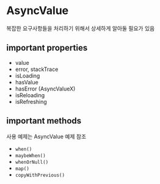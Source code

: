 # AsyncValue
복잡한 요구사항들을 처리하기 위해서 상세하게 알아둘 필요가 있음

## important properties
- value
- error, stackTrace
- isLoading
- hasValue
- hasError (AsyncValueX)
- isReloading
- isRefreshing

## important methods
사용 예제는 AsyncValue 예제 참조

- `when()`
- `maybeWhen()`
- `whenOrNull()`
- `map()`
- `copyWithPrevious()`
